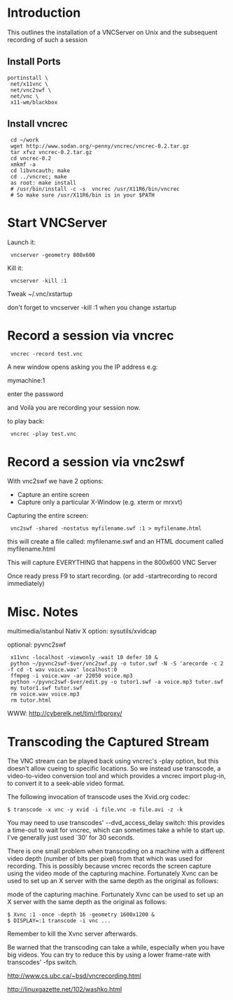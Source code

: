 # Introduction

This outlines the installation of a VNCServer on Unix and the subsequent
recording of such a session

## Install Ports

```
portinstall \
 net/x11vnc \
 net/vnc2swf \
 net/vnc \
 x11-wm/blackbox
```

## Install vncrec

```
 cd ~/work
 wget http://www.sodan.org/~penny/vncrec/vncrec-0.2.tar.gz
 tar xfvz vncrec-0.2.tar.gz
 cd vncrec-0.2
 xmkmf -a
 cd libvncauth; make
 cd ../vncrec; make
 as root: make install
 # /usr/bin/install -c -s  vncrec /usr/X11R6/bin/vncrec
 # So make sure /usr/X11R6/bin is in your $PATH
```

# Start VNCServer

Launch it:
```
 vncserver -geometry 800x600
```

Kill it:
```
 vncserver -kill :1
```


Tweak ~/.vnc/xstartup

don't forget to vncserver -kill :1 when you change xstartup


# Record a session via vncrec

```
 vncrec -record test.vnc
```


A new window opens asking you the IP address e.g:

 mymachine:1

enter the password

and Voilà you are recording your session now.

to play back:

```
 vncrec -play test.vnc
```


# Record a session via vnc2swf

With vnc2swf we have 2 options:

* Capture an entire screen
* Capture only a particular X-Window (e.g. xterm or mrxvt)


Capturing the entire screen:

```
 vnc2swf -shared -nostatus myfilename.swf :1 > myfilename.html
```

this will create a file called: myfilename.swf and an HTML document called myfilename.html


This will capture EVERYTHING that happens in the 800x600 VNC Server

Once ready press F9 to start recording. (or add -startrecording to record immediately)


# Misc. Notes


 multimedia/istanbul
 Nativ X option: sysutils/xvidcap
 
 optional:
 pyvnc2swf

``` 
 x11vnc -localhost -viewonly -wait 10 defer 10 &
 python ~/pyvnc2swf-$ver/vnc2swf.py -o tutor.swf -N -S 'arecorde -c 2 -f cd -t wav voice.wav' localhost:0
 ffmpeg -i voice.wav -ar 22050 voice.mp3
 python ~/pyvnc2swf-$ver/edit.py -o tutor1.swf -a voice.mp3 tutor.swf
 my tutor1.swf tutor.swf
 rm voice.wav voice.mp3
 rm tutor.html
```

WWW: http://cyberelk.net/tim/rfbproxy/


# Transcoding the Captured Stream

The VNC stream can be played back using vncrec's -play option, but this
doesn't allow cueing to specific locations. So we instead use transcode, a
video-to-video conversion tool and which provides a vncrec import plug-in, to
convert it to a seek-able video format.

The following invocation of transcode uses the Xvid.org codec:

```
$ transcode -x vnc -y xvid -i file.vnc -o file.avi -z -k
```

You may need to use transcodes' --dvd_access_delay switch: this provides a
time-out to wait for vncrec, which can sometimes take a while to start up. I've
generally just used `30' for 30 seconds.

There is one small problem when transcoding on a machine with a different
video depth (number of bits per pixel) from that which was used for recording.
This is possibly because vncrec records the screen capture using the video
mode of the capturing machine. Fortunately Xvnc can be used to set up an X
server with the same depth as the original as follows:

mode of the capturing machine. Fortunately Xvnc can be used to set up an X
server with the same depth as the original as follows:

```
$ Xvnc :1 -once -depth 16 -geometry 1600x1200 &
$ DISPLAY=:1 transcode -i vnc ...
```

Remember to kill the Xvnc server afterwards.

Be warned that the transcoding can take a while, especially when you have big
videos. You can try to reduce this by using a lower frame-rate with transcodes'
-fps switch.

http://www.cs.ubc.ca/~bsd/vncrecording.html

http://linuxgazette.net/102/washko.html
